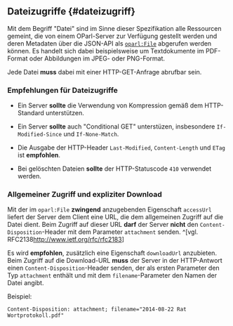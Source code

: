 Dateizugriffe  {#dateizugriff}
-------------

Mit dem Begriff "Datei" sind im Sinne dieser Spezifikation alle Ressourcen
gemeint, die von einem OParl-Server zur Verfügung gestellt werden und
deren Metadaten über die JSON-API als [`oparl:File`](#entity-file)
abgerufen werden können. Es handelt sich dabei beispielsweise um Textdokumente
im PDF-Format oder Abbildungen im JPEG- oder PNG-Format.

Jede Datei **muss** dabei mit einer HTTP-GET-Anfrage abrufbar sein.

### Empfehlungen für Dateizugriffe

* Ein Server **sollte** die Verwendung von Kompression gemäß dem HTTP-Standard
unterstützen.

* Ein Server **sollte** auch "Conditional GET" unterstüzen, insbesondere
`If-Modified-Since` und `If-None-Match`.

* Die Ausgabe der HTTP-Header `Last-Modified`, `Content-Length` und `ETag` ist
**empfohlen**.

* Bei gelöschten Dateien **sollte** der HTTP-Statuscode `410` verwendet werden.

### Allgemeiner Zugriff und expliziter Download

Mit der im `oparl:File` **zwingend** anzugebenden Eigenschaft `accessUrl` liefert
der Server dem Client eine URL, die dem allgemeinen Zugriff auf die Datei dient.
Beim Zugriff auf dieser URL **darf** der Server **nicht** den `Content-Disposition`-Header
mit dem Parameter `attachment` senden. ^[vgl. RFC2138<http://www.ietf.org/rfc/rfc2183>]

Es wird **empfohlen**, zusätzlich eine Eigenschaft `downloadUrl` anzubieten. Beim
Zugriff auf die Download-URL **muss** der Server in der HTTP-Antwort einen
`Content-Disposition`-Header senden, der als ersten Parameter den
Typ `attachment` enthält und mit dem `filename`-Parameter den Namen der Datei
angibt.

Beispiel:

    Content-Disposition: attachment; filename="2014-08-22 Rat Wortprotokoll.pdf"

